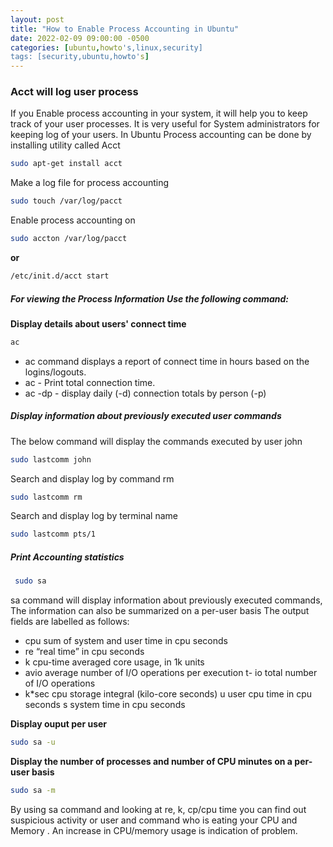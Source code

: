 ```yaml
---
layout: post
title: "How to Enable Process Accounting in Ubuntu"
date: 2022-02-09 09:00:00 -0500
categories: [ubuntu,howto's,linux,security]
tags: [security,ubuntu,howto's]
---
```



### Acct will log user process
If you Enable process accounting in your system, it will help you to keep track of your user processes. It is very useful for System administrators for keeping log of your users. In Ubuntu Process accounting can be done by installing utility called Acct

```bash
sudo apt-get install acct 
```

Make a log file for process accounting

```bash
sudo touch /var/log/pacct
```
Enable process accounting on

```bash
sudo accton /var/log/pacct
```

**or**

```bash
/etc/init.d/acct start
```

##### For viewing the Process Information Use the following command:

**Display details about users' connect time**
```bash
ac
```

- ac command displays a report of connect time in hours based on the logins/logouts.
- ac - Print total connection time.
- ac -dp - display daily (-d) connection totals by person (-p)

##### Display information about previously executed user commands

The below command will display the commands executed by user john

```bash
sudo lastcomm john
```

Search and display log by command rm

```bash
sudo lastcomm rm
```

Search and display log by terminal name
```bash
sudo lastcomm pts/1 
```

##### Print Accounting statistics

```bash
 sudo sa
```
sa command will display information about previously executed commands, The information can also be summarized on a per-user basis The output fields are labelled as follows:

- cpu sum of system and user time in cpu seconds 
- re “real time” in cpu seconds 
- k cpu-time averaged core usage, in 1k units 
- avio average number of I/O operations per execution 
t- io total number of I/O operations 
- k*sec cpu storage integral (kilo-core seconds) 
u user cpu time in cpu seconds 
s system time in cpu seconds

**Display ouput per user**

```bash
sudo sa -u 
```
**Display the number of processes and number of CPU minutes on a per-user basis**

```bash
sudo sa -m
```
By using sa command and looking at re, k, cp/cpu time you can find out suspicious activity or user and command who is eating your CPU and Memory . An increase in CPU/memory usage is indication of problem.